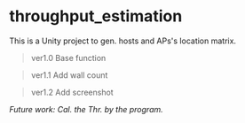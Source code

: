 # throughput_estimation
This is a Unity project to gen. hosts and APs's location matrix.

> ver1.0 Base function

> ver1.1 Add wall count

> ver1.2 Add screenshot


*Future work: Cal. the Thr. by the program.*
